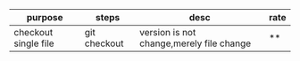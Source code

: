 


| purpose              | steps                         | desc                                     | rate |
| -------------------- | ----------------------------- | ---------------------------------------- | ---- |
| checkout single file | git checkout <commit> <file > | version is not change,merely file change | **   |